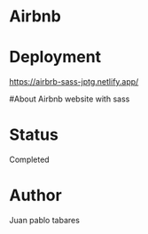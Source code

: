 # Airbnb

# Deployment
https://airbrb-sass-jptg.netlify.app/

#About
Airbnb website with sass

# Status
Completed

# Author
Juan pablo tabares
